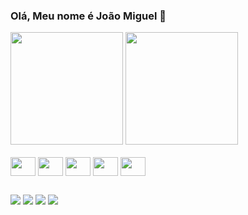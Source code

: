 ### Olá, Meu nome é João Miguel 👋

<div>
  <img height="180em" src="https://github-readme-stats.vercel.app/api?username=jmiguel-arlopes&show_icons=true&theme=radical"/>
  <img height="180em" src="https://github-readme-stats.vercel.app/api/top-langs/?username=jmiguel-arlopes&layout=compact&theme=radical"/>
</div>

<div style="display: inline-block"><br>
  <img align="center" height="30" width="40" src="https://cdn.jsdelivr.net/gh/devicons/devicon/icons/html5/html5-original.svg"/>
  <img align="center" height="30" width="40" src="https://cdn.jsdelivr.net/gh/devicons/devicon/icons/css3/css3-original.svg" />
  <img align="center" height="30" width="40" src="https://cdn.jsdelivr.net/gh/devicons/devicon/icons/javascript/javascript-original.svg" />
  <img align="center" height="30" width="40" src="https://cdn.jsdelivr.net/gh/devicons/devicon/icons/bootstrap/bootstrap-original.svg" />
  <img align="center" height="30" width="40" src="https://cdn.jsdelivr.net/gh/devicons/devicon/icons/react/react-original.svg" />
</div>

##

<div>
  <a href="mailto:jmiguelarlopes@gmail.com"><img src="https://img.shields.io/badge/Gmail-D14836?style=for-the-badge&logo=gmail&logoColor=white" target="_blank"/></a>
  <a href="www.linkedin.com/in/joão-miguel-a-lopes-8431b4261" target="_blank"><img src="https://img.shields.io/badge/LinkedIn-0077B5?style=for-the-badge&logo=linkedin&logoColor=white" target="_blank"/></a>
  <a href="https://wa.me/5521975471418" target="_blank"><img src="https://img.shields.io/badge/WhatsApp-25D366?style=for-the-badge&logo=whatsapp&logoColor=white" target="_blank"/></a>
  <a href="discordapp.com/users/426728402863652867" target="_blank"><img src="https://img.shields.io/badge/Discord-7289DA?style=for-the-badge&logo=discord&logoColor=white" target="_blank"/></a>
</div>



<!--
**JMiguel-arlopes/JMiguel-arlopes** is a ✨ _special_ ✨ repository because its `README.md` (this file) appears on your GitHub profile.

Here are some ideas to get you started:

- 🔭 I’m currently working on ...
- 🌱 I’m currently learning ...
- 👯 I’m looking to collaborate on ...
- 🤔 I’m looking for help with ...
- 💬 Ask me about ...
- 📫 How to reach me: ...
- 😄 Pronouns: ...
- ⚡ Fun fact: ...
-->

